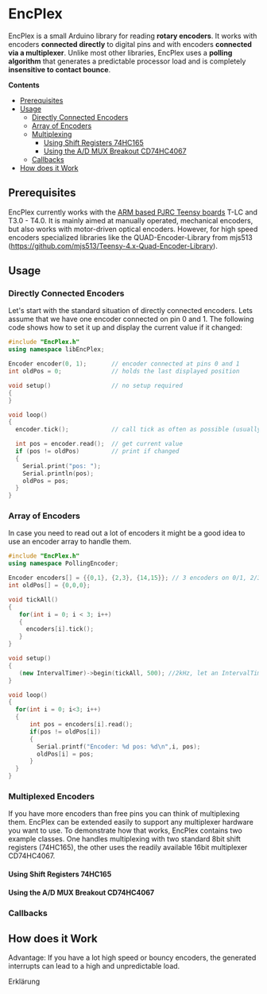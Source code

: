 # EncPlex
EncPlex is a small Arduino library for reading **rotary encoders**. It works with encoders **connected directly** to digital pins and with encoders **connected via a multiplexer**. Unlike most other libraries, EncPlex uses a **polling algorithm** that generates a predictable processor load and is completely **insensitive to contact bounce**. 

**Contents**
<!-- vscode-markdown-toc -->
* [Prerequisites](#Prerequisites)
* [Usage](#Usage)
	* [Directly Connected Encoders](#DirectlyConnectedEncoders)
	* [Array of Encoders](#ArrayofEncoders)
	* [Multiplexing](#Multiplexing)
		* [Using Shift Registers 74HC165](#UsingShiftRegisters74HC165)
		* [Using the A/D MUX Breakout CD74HC4067](#UsingtheADMUXBreakoutCD74HC4067)
	* [Callbacks](#Callbacks)
* [How does it Work](#HowdoesitWork)

<!-- vscode-markdown-toc-config
	numbering=false
	autoSave=true
	/vscode-markdown-toc-config -->
<!-- /vscode-markdown-toc -->


## <a name='Prerequisites'></a>Prerequisites
EncPlex currently works with the [ARM based PJRC Teensy boards](https://www.pjrc.com/teensy/) T-LC and T3.0 - T4.0. It is mainly aimed at manually operated, mechanical encoders, but also works with motor-driven optical encoders. However, for high speed encoders specialized libraries like the QUAD-Encoder-Library from mjs513 (https://github.com/mjs513/Teensy-4.x-Quad-Encoder-Library).


## <a name='Usage'></a>Usage

### <a name='DirectlyConnectedEncoders'></a>Directly Connected Encoders

Let's start with the standard situation of directly connected encoders. Lets assume that we have one encoder connected on pin 0 and 1. The following code shows how to set it up and display the current value if it changed:
```c++
#include "EncPlex.h"
using namespace libEncPlex;

Encoder encoder(0, 1);       // encoder connected at pins 0 and 1
int oldPos = 0;              // holds the last displayed position

void setup()                 // no setup required
{
}

void loop()
{
  encoder.tick();            // call tick as often as possible (usually 1-2kHz)

  int pos = encoder.read();  // get current value
  if (pos != oldPos)         // print if changed  
  {
    Serial.print("pos: ");
    Serial.println(pos);
    oldPos = pos;
  }
}
```

### <a name='ArrayofEncoders'></a>Array of Encoders
In case you need to read out a lot of encoders it might be a good idea to use an encoder array to handle them. 

```c++
#include "EncPlex.h"
using namespace PollingEncoder;

Encoder encoders[] = {{0,1}, {2,3}, {14,15}}; // 3 encoders on 0/1, 2/3 and 3/4
int oldPos[] = {0,0,0};

void tickAll()
{
   for(int i = 0; i < 3; i++)
   {
     encoders[i].tick();
   }
}

void setup()
{   
   (new IntervalTimer)->begin(tickAll, 500); //2kHz, let an IntervalTimer do the tick work in the background...
}

void loop()
{
  for(int i = 0; i<3; i++)
  {
      int pos = encoders[i].read();
      if(pos != oldPos[i])
      {
        Serial.printf("Encoder: %d pos: %d\n",i, pos);
        oldPos[i] = pos;
      }
  }  
}

```

### <a name='Multiplexing'></a>Multiplexed Encoders

If you have more encoders than free pins you can think of multiplexing them. EncPlex can be extended easily to support any multiplexer hardware you want to use. To demonstrate how that works, EncPlex contains two example classes. One handles multiplexing with two standard 8bit shift registers (74HC165), the other uses the readily available 16bit multiplexer CD74HC4067. 

#### <a name='UsingShiftRegisters74HC165'></a>Using Shift Registers 74HC165

#### <a name='UsingtheADMUXBreakoutCD74HC4067'></a>Using the A/D MUX Breakout CD74HC4067

### <a name='Callbacks'></a>Callbacks


## <a name='HowdoesitWork'></a>How does it Work

Advantage: If you have a lot high speed or bouncy encoders, the generated interrupts can lead to a high and unpredictable load.

Erklärung